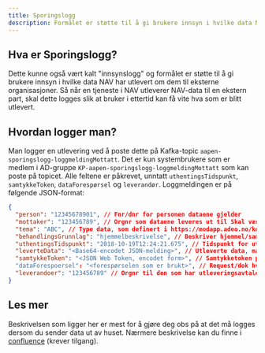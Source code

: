```yaml
---
title: Sporingslogg
description: Formålet er støtte til å gi brukere innsyn i hvilke data NAV har utlevert om dem.
---
```


## Hva er Sporingslogg?

Dette kunne også vært kalt "innsynslogg" og formålet er støtte til å gi brukere innsyn i hvilke data NAV har utlevert om dem til eksterne organisasjoner. Så når en tjeneste i NAV utleverer NAV-data til en ekstern part, skal dette logges slik at bruker i ettertid kan få vite hva som er blitt utlevert.

## Hvordan logger man?

Man logger en utlevering ved å poste dette på Kafka-topic `aapen-sporingslogg-loggmeldingMottatt`. Det er kun systembrukere som er medlem i AD-gruppe `KP-aapen-sporingslogg-loggmeldingMottatt` som kan poste på topicet. Alle feltene er påkrevet, unntatt `uthentingsTidspunkt`, `samtykkeToken`, `dataForespørsel` og `leverandør`. Loggmeldingen er på følgende JSON-format:

```json
{
  "person": "12345678901", // Fnr/dnr for personen dataene gjelder
  "mottaker": "123456789", // Orgnr som dataene leveres ut til Skal være 9 sifre
  "tema": "ABC", // Type data, som definert i https://modapp.adeo.no/kodeverksklient/viskodeverk???, Tema 3 tegn
  "behandlingsGrunnlag": "hjemmelbeskrivelse", // Beskriver hjemmel/samtykke som er bakgrunn for at dataene utleveres TODO kodeverk e.l. Max 100 tegn
  "uthentingsTidspunkt": "2018-10-19T12:24:21.675", // Tidspunkt for utlevering, ISO-format uten tidssone
  "leverteData": "<Base64-encodet JSON-melding>", // Utleverte data, max 1.000.000 tegn (i praksis må hele loggmeldingen være under Kafkas grense på 1 MB)
  "samtykkeToken": "<JSON Web Token, encodet form>", // Samtykketoken produsert av Altinn, definert i https://altinn.github.io/docs/guides/samtykke/datakilde/bruk-av-token/ Max 1000 tegn
  "dataForespoersel": "<forespørselen som er brukt>", // Request/dok hvordan NAV hentet data, max 100.000 tegn
  "leverandoer": "123456789" // Orgnr til den som har utleveringsavtalen, benyttes ved delegering Skal være 9 sifre
}
```

## Les mer

Beskrivelsen som ligger her er mest for å gjøre deg obs på at det må logges dersom du sender data ut av huset. Nærmere beskrivelse kan du finne i [confluence](https://confluence.adeo.no/display/KES/Sporingslogg) (krever tilgang).
